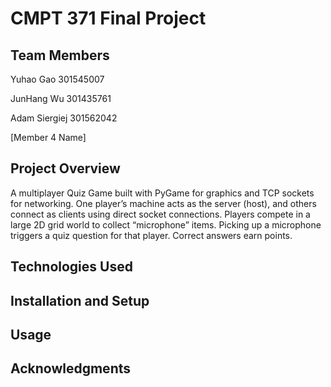 # CMPT 371 Final Project

## Team Members

Yuhao Gao 301545007

JunHang Wu 301435761

Adam Siergiej 301562042

[Member 4 Name]

## Project Overview
A multiplayer Quiz Game built with PyGame for graphics and TCP sockets for networking. One player’s machine acts as the server (host), and others connect as clients using direct socket connections. Players compete in a large 2D grid world to collect “microphone” items. Picking up a microphone triggers a quiz question for that player. Correct answers earn points.

## Technologies Used



## Installation and Setup



## Usage



## Acknowledgments
